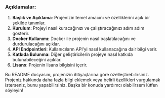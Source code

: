 
### Açıklamalar:

1. **Başlık ve Açıklama**: Projenizin temel amacını ve özelliklerini açık bir şekilde tanımlar.
2. **Kurulum**: Projeyi nasıl kuracağınızı ve çalıştıracağınızı adım adım gösterir.
3. **Docker Kullanımı**: Docker ile projenin nasıl başlatılacağını ve durdurulacağını açıklar.
4. **API Endpointleri**: Kullanıcıların API'yi nasıl kullanacağına dair bilgi verir.
5. **Katkıda Bulunma**: Diğer geliştiricilerin projeye nasıl katkıda bulunabileceğini açıklar.
6. **Lisans**: Projenin lisans bilgisini içerir.

Bu README dosyasını, projenizin ihtiyaçlarına göre özelleştirebilirsiniz. Projeniz hakkında daha fazla bilgi eklemek veya belirli özellikleri vurgulamak isterseniz, bunu yapabilirsiniz. Başka bir konuda yardımcı olabilirsem lütfen söyleyin!

